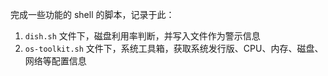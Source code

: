 完成一些功能的 shell 的脚本，记录于此：

1. `dish.sh` 文件下，磁盘利用率判断，并写入文件作为警示信息
2. `os-toolkit.sh` 文件下，系统工具箱，获取系统发行版、CPU、内存、磁盘、网络等配置信息